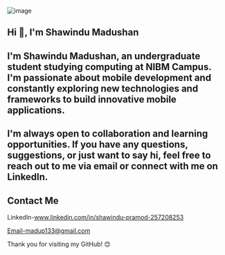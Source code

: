 
![image](https://github.com/maduzan/maduzan/assets/106295341/d97dce90-d54f-4053-8352-afe4deed22f0)



## Hi 👋, I'm Shawindu Madushan

I'm Shawindu Madushan, an undergraduate student studying computing at NIBM Campus. I'm passionate about mobile development and constantly exploring new technologies and frameworks to build innovative mobile applications.
-
I'm always open to collaboration and learning opportunities. If you have any questions, suggestions, or just want to say hi, feel free to reach out to me via email or connect with me on LinkedIn.
-


Contact Me
-

LinkedIn-www.linkedin.com/in/shawindu-pramod-257208253

Email-madup133@gmail.com

Thank you for visiting my GitHub! 😊
